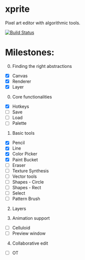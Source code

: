 # xprite

Pixel art editor with algorithmic tools.

[![Build Status](https://travis-ci.org/rickyhan/xprite-editor.svg?branch=master)](https://travis-ci.org/rickyhan/xprite-editor)

# Milestones:

0. Finding the right abstractions

* [x] Canvas
* [x] Renderer
* [x] Layer

0. Core functionalities

* [x] Hotkeys
* [ ] Save
* [ ] Load
* [ ] Palette

1. Basic tools

* [x] Pencil
* [x] Line
* [x] Color Picker
* [x] Paint Bucket
* [ ] Eraser
* [ ] Texture Synthesis
* [ ] Vector tools
* [ ] Shapes - Circle
* [ ] Shapes - Rect
* [ ] Select
* [ ] Pattern Brush

2. Layers

3. Animation support

* [ ] Celluloid
* [ ] Preview window

4. Collaborative edit

* [ ] OT
